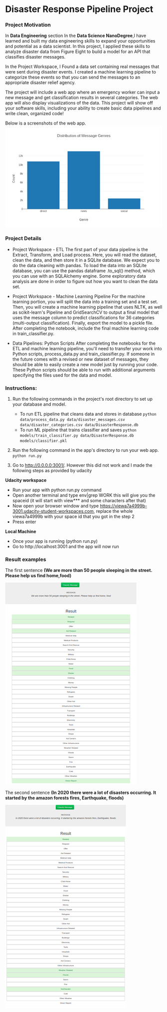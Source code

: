 # Disaster Response Pipeline Project

### Project Motivation

In **Data Engineering** section In the **Data Science NanoDegree**,I have learned and built my data engineering skills to expand your opportunities and potential as a data scientist. In this project, I applied these skills to analyze disaster data from Figure Eight to build a model for an API that classifies disaster messages.

In the Project Workspace, I Found a data set containing real messages that were sent during disaster events. I created a machine learning pipeline to categorize these events so that you can send the messages to an appropriate disaster relief agency.

The project will include a web app where an emergency worker can input a new message and get classification results in several categories. The web app will also display visualizations of the data. This project will show off your software skills, including your ability to create basic data pipelines and write clean, organized code!

Below is a screenshots of the web app.
![](Images/newplot.png)

### Project Details

- Project Workspace - ETL
The first part of your data pipeline is the Extract, Transform, and Load process. Here, you will read the dataset, clean the data, and then store it in a SQLite database. We expect you to do the data cleaning with pandas. To load the data into an SQLite database, you can use the pandas dataframe .to_sql() method, which you can use with an SQLAlchemy engine. Some exploratory data analysis are done in order to figure out how you want to clean the data set.

- Project Workspace - Machine Learning Pipeline
For the machine learning portion, you will split the data into a training set and a test set. Then, you will create a machine learning pipeline that uses NLTK, as well as scikit-learn's Pipeline and GridSearchCV to output a final model that uses the message column to predict classifications for 36 categories (multi-output classification). Finally, export the model to a pickle file. After completing the notebook, include the final machine learning code in train_classifier.py.

- Data Pipelines: Python Scripts
After completing the notebooks for the ETL and machine learning pipeline, you'll need to transfer your work into Python scripts, process_data.py and train_classifier.py. If someone in the future comes with a revised or new dataset of messages, they should be able to easily create a new model just by running your code. These Python scripts should be able to run with additional arguments specifying the files used for the data and model.

### Instructions:
1. Run the following commands in the project's root directory to set up your database and model.

    - To run ETL pipeline that cleans data and stores in database
        `python data/process_data.py data/disaster_messages.csv data/disaster_categories.csv data/DisasterResponse.db`
    - To run ML pipeline that trains classifier and saves
        `python models/train_classifier.py data/DisasterResponse.db models/classifier.pkl`

2. Run the following command in the app's directory to run your web app.
    `python run.py`

3. Go to http://0.0.0.0:3001/. However this did not work and I made the following steps as provided by udacity 

**Udacity workspace**
- Run your app with python run.py command
- Open another terminal and type env|grep WORK this will give you the spaceid (it will start with view*** and some characters after that)
- Now open your browser window and type https://viewa7a4999b-3001.udacity-student-workspaces.com, replace the whole viewa7a4999b with your space id that you got in the step 2
- Press enter 

**Local Machine**
- Once your app is running (python run.py)
- Go to http://localhost:3001 and the app will now run

### Result examples
The first sentence **(We are more than 50 people sleeping in the street. Please help us find home,food)**

![](Images/First_sentence.png)

The second sentence **(In 2020 there were a lot of disasters occurring. It started by the amazon forests fires, Earthquake, floods)**

![](Images/Second_sentence.png)



